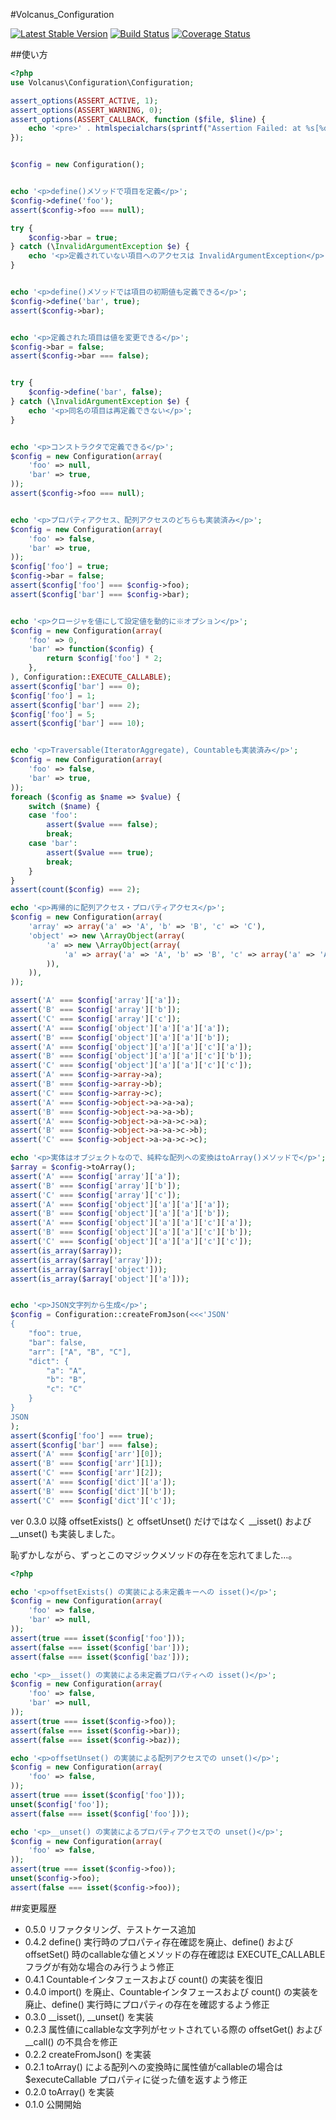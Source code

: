 #Volcanus_Configuration

[![Latest Stable Version](https://poser.pugx.org/volcanus/configuration/v/stable.png)](https://packagist.org/packages/volcanus/configuration)
[![Build Status](https://travis-ci.org/k-holy/volcanus-configuration.png?branch=master)](https://travis-ci.org/k-holy/volcanus-configuration)
[![Coverage Status](https://coveralls.io/repos/k-holy/volcanus-configuration/badge.png?branch=master)](https://coveralls.io/r/k-holy/volcanus-configuration?branch=master)

##使い方

```php
<?php
use Volcanus\Configuration\Configuration;

assert_options(ASSERT_ACTIVE, 1);
assert_options(ASSERT_WARNING, 0);
assert_options(ASSERT_CALLBACK, function ($file, $line) {
    echo '<pre>' . htmlspecialchars(sprintf("Assertion Failed: at %s[%d]\n", $file, $line)) . '</pre>';
});


$config = new Configuration();


echo '<p>define()メソッドで項目を定義</p>';
$config->define('foo');
assert($config->foo === null);

try {
    $config->bar = true;
} catch (\InvalidArgumentException $e) {
    echo '<p>定義されていない項目へのアクセスは InvalidArgumentException</p>';
}


echo '<p>define()メソッドでは項目の初期値も定義できる</p>';
$config->define('bar', true);
assert($config->bar);


echo '<p>定義された項目は値を変更できる</p>';
$config->bar = false;
assert($config->bar === false);


try {
    $config->define('bar', false);
} catch (\InvalidArgumentException $e) {
    echo '<p>同名の項目は再定義できない</p>';
}


echo '<p>コンストラクタで定義できる</p>';
$config = new Configuration(array(
    'foo' => null,
    'bar' => true,
));
assert($config->foo === null);


echo '<p>プロパティアクセス、配列アクセスのどちらも実装済み</p>';
$config = new Configuration(array(
    'foo' => false,
    'bar' => true,
));
$config['foo'] = true;
$config->bar = false;
assert($config['foo'] === $config->foo);
assert($config['bar'] === $config->bar);


echo '<p>クロージャを値にして設定値を動的に※オプション</p>';
$config = new Configuration(array(
    'foo' => 0,
    'bar' => function($config) {
        return $config['foo'] * 2;
    },
), Configuration::EXECUTE_CALLABLE);
assert($config['bar'] === 0);
$config['foo'] = 1;
assert($config['bar'] === 2);
$config['foo'] = 5;
assert($config['bar'] === 10);


echo '<p>Traversable(IteratorAggregate), Countableも実装済み</p>';
$config = new Configuration(array(
    'foo' => false,
    'bar' => true,
));
foreach ($config as $name => $value) {
    switch ($name) {
    case 'foo':
        assert($value === false);
        break;
    case 'bar':
        assert($value === true);
        break;
    }
}
assert(count($config) === 2);

echo '<p>再帰的に配列アクセス・プロパティアクセス</p>';
$config = new Configuration(array(
    'array' => array('a' => 'A', 'b' => 'B', 'c' => 'C'),
    'object' => new \ArrayObject(array(
        'a' => new \ArrayObject(array(
            'a' => array('a' => 'A', 'b' => 'B', 'c' => array('a' => 'A', 'b' => 'B', 'c'=> 'C')),
        )),
    )),
));

assert('A' === $config['array']['a']);
assert('B' === $config['array']['b']);
assert('C' === $config['array']['c']);
assert('A' === $config['object']['a']['a']['a']);
assert('B' === $config['object']['a']['a']['b']);
assert('A' === $config['object']['a']['a']['c']['a']);
assert('B' === $config['object']['a']['a']['c']['b']);
assert('C' === $config['object']['a']['a']['c']['c']);
assert('A' === $config->array->a);
assert('B' === $config->array->b);
assert('C' === $config->array->c);
assert('A' === $config->object->a->a->a);
assert('B' === $config->object->a->a->b);
assert('A' === $config->object->a->a->c->a);
assert('B' === $config->object->a->a->c->b);
assert('C' === $config->object->a->a->c->c);

echo '<p>実体はオブジェクトなので、純粋な配列への変換はtoArray()メソッドで</p>';
$array = $config->toArray();
assert('A' === $config['array']['a']);
assert('B' === $config['array']['b']);
assert('C' === $config['array']['c']);
assert('A' === $config['object']['a']['a']['a']);
assert('B' === $config['object']['a']['a']['b']);
assert('A' === $config['object']['a']['a']['c']['a']);
assert('B' === $config['object']['a']['a']['c']['b']);
assert('C' === $config['object']['a']['a']['c']['c']);
assert(is_array($array));
assert(is_array($array['array']));
assert(is_array($array['object']));
assert(is_array($array['object']['a']));


echo '<p>JSON文字列から生成</p>';
$config = Configuration::createFromJson(<<<'JSON'
{
    "foo": true,
    "bar": false,
    "arr": ["A", "B", "C"],
    "dict": {
        "a": "A",
        "b": "B",
        "c": "C"
    }
}
JSON
);
assert($config['foo'] === true);
assert($config['bar'] === false);
assert('A' === $config['arr'][0]);
assert('B' === $config['arr'][1]);
assert('C' === $config['arr'][2]);
assert('A' === $config['dict']['a']);
assert('B' === $config['dict']['b']);
assert('C' === $config['dict']['c']);
```

ver 0.3.0 以降 offsetExists() と offsetUnset() だけではなく __isset() および __unset() も実装しました。

恥ずかしながら、ずっとこのマジックメソッドの存在を忘れてました…。

```php
<?php

echo '<p>offsetExists() の実装による未定義キーへの isset()</p>';
$config = new Configuration(array(
    'foo' => false,
    'bar' => null,
));
assert(true === isset($config['foo']));
assert(false === isset($config['bar']));
assert(false === isset($config['baz']));

echo '<p>__isset() の実装による未定義プロパティへの isset()</p>';
$config = new Configuration(array(
    'foo' => false,
    'bar' => null,
));
assert(true === isset($config->foo));
assert(false === isset($config->bar));
assert(false === isset($config->baz));

echo '<p>offsetUnset() の実装による配列アクセスでの unset()</p>';
$config = new Configuration(array(
    'foo' => false,
));
assert(true === isset($config['foo']));
unset($config['foo']);
assert(false === isset($config['foo']));

echo '<p>__unset() の実装によるプロパティアクセスでの unset()</p>';
$config = new Configuration(array(
    'foo' => false,
));
assert(true === isset($config->foo));
unset($config->foo);
assert(false === isset($config->foo));
```

##変更履歴

* 0.5.0 リファクタリング、テストケース追加
* 0.4.2 define() 実行時のプロパティ存在確認を廃止、define() および offsetSet() 時のcallableな値とメソッドの存在確認は EXECUTE_CALLABLE フラグが有効な場合のみ行うよう修正
* 0.4.1 Countableインタフェースおよび count() の実装を復旧
* 0.4.0 import() を廃止、Countableインタフェースおよび count() の実装を廃止、define() 実行時にプロパティの存在を確認するよう修正
* 0.3.0 __isset(), __unset() を実装
* 0.2.3 属性値にcallableな文字列がセットされている際の offsetGet() および __call() の不具合を修正
* 0.2.2 createFromJson() を実装
* 0.2.1 toArray() による配列への変換時に属性値がcallableの場合は $executeCallable プロパティに従った値を返すよう修正
* 0.2.0 toArray() を実装
* 0.1.0 公開開始
